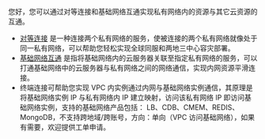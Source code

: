 您好，您可以通过对等连接和基础网络互通实现私有网络内的资源与其它云资源的互通。

-  [对等连接](/doc/product/215/5002) 是一种连接两个私有网络的服务，使被连接的两个私有网络就像处于同一私有网络，可以帮助您轻松实现全球同服和两地三中心容灾部署。
-  [基础网络互通](/doc/product/215/5002)  是指将基础网络内的云服务器关联至指定私有网络的服务，可以打通基础网络中的云服务器与私有网络之间的网络通信，实现内网资源平滑连接。
- 终端连接可帮助您实现 VPC 内实例通过内网与基础网络实例通信，其原理是将基础网络实例 IP 与私有网络内 IP 建立映射，访问该私有网络 IP 即访问基础网络实例，支持的基础网络产品包括： LB、CDB、CMEM、REDIS、MongoDB，不支持跨地域/跨账号，方向：单向（VPC 访问基础网络），如果有需要，欢迎提供工单申请。
